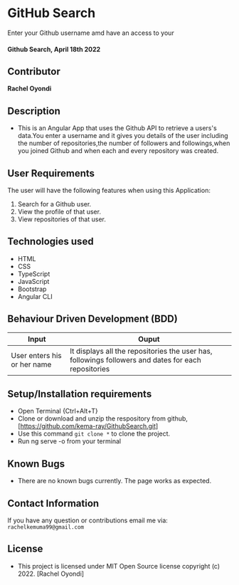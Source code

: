 # GitHub Search
Enter your Github username amd have an access to your 

#### Github Search, April 18th 2022

## Contributor 
**Rachel Oyondi**

## Description
- This is an Angular App that uses the Github API to retrieve a users's data.You enter a username and it gives you details of the user including the number of repositories,the number of followers and followings,when you joined Github and when each and every repository was created.

## User Requirements
The user will have the following features when using this Application:
 1. Search for a Github user.
 2. View the profile of that user.
 3. View repositories of that user.
## Technologies used
- HTML
- CSS
- TypeScript
- JavaScript
- Bootstrap
- Angular CLI
## Behaviour Driven Development (BDD)
 | Input                        | Ouput                                                                                            |
|--------------------------    |----------------------------------------------------------------------------------------------    |
| User enters his or her name     | It displays all the repositories the user has, followings followers and dates for each repositories                   |


## Setup/Installation requirements
- Open Terminal {Ctrl+Alt+T}
- Clone or download and unzip the respository from github, [https://github.com/kema-ray/GithubSearch.git]
- Use this command `git clone *` to clone the project.
- Run ng serve -o from your terminal


## Known Bugs
- There are no known bugs currently. The page works as expected.

## Contact Information
If you have any question or contributions email me via: `rachelkemuma99@gmail.com`

## License
- This project is licensed under  MIT Open Source license copyright (c) 2022. [Rachel Oyondi]